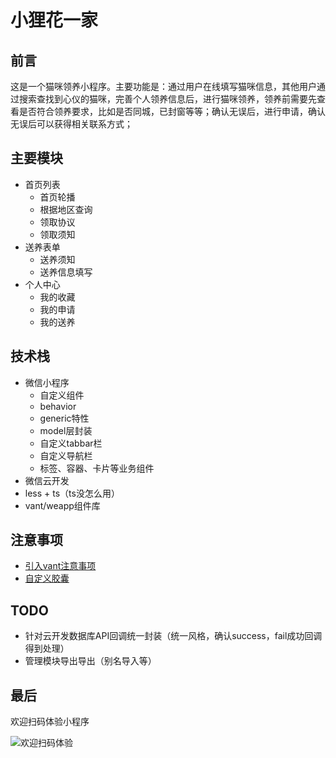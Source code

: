 # 小狸花一家
## 前言
这是一个猫咪领养小程序。主要功能是：通过用户在线填写猫咪信息，其他用户通过搜索查找到心仪的猫咪，完善个人领养信息后，进行猫咪领养，领养前需要先查看是否符合领养要求，比如是否同城，已封窗等等；确认无误后，进行申请，确认无误后可以获得相关联系方式；

## 主要模块
  - 首页列表
    - 首页轮播
    - 根据地区查询
    - 领取协议
    - 领取须知
  - 送养表单
    - 送养须知
    - 送养信息填写
  - 个人中心
    - 我的收藏
    - 我的申请
    - 我的送养

## 技术栈
  - 微信小程序
    - 自定义组件
    - behavior
    - generic特性
    - model层封装
    - 自定义tabbar栏
    - 自定义导航栏
    - 标签、容器、卡片等业务组件
  - 微信云开发
  - less + ts（ts没怎么用）
  - vant/weapp组件库

## 注意事项
  - [引入vant注意事项](https://vant-contrib.gitee.io/vant-weapp/#/quickstart)
  - [自定义胶囊](https://www.cnblogs.com/chenwolong/p/navigationBar.html)
## TODO
  - 针对云开发数据库API回调统一封装（统一风格，确认success，fail成功回调得到处理）
  - 管理模块导出导出（别名导入等）

## 最后
  欢迎扫码体验小程序


  ![欢迎扫码体验](./project-logo.png)